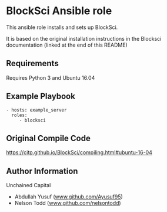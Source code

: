 BlockSci Ansible role
=====================

This ansible role installs and sets up BlockSci.

It is based on the original installation instructions in the Blocksci documentation (linked at the end of this README)

Requirements
------------

Requires Python 3 and Ubuntu 16.04

Example Playbook
----------------

    - hosts: example_server
      roles:
         - blocksci

Original Compile Code
--------------------

https://citp.github.io/BlockSci/compiling.html#ubuntu-16-04

Author Information
------------------

Unchained Capital
* Abdullah Yusuf (www.github.com/Ayusuf95) 
* Nelson Todd (www.github.com/nelsontodd)
